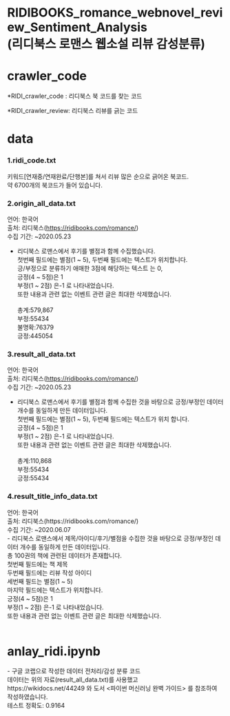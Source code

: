 # RIDIBOOKS_romance_webnovel_review_Sentiment_Analysis<br>(리디북스 로맨스 웹소설 리뷰 감성분류)
<p>
<h1>crawler_code</h1>

*RIDI_crawler_code : 리디북스 북 코드를 찾는 코드

*RIDI_crawler_review: 리디북스 리뷰를 긁는 코드
</p>

<p>
  <h1>data</h1>
  <h3>1.ridi_code.txt</h3>
  키워드[연재중/연재완료/단행본]를 쳐서 리뷰 많은 순으로 긁어온 북코드.<br>
  약 6700개의 북코드가 들어 있습니다.<br>
  <h3>2.origin_all_data.txt</h3>

  언어: 한국어<br>
  출처: 리디북스(https://ridibooks.com/romance/)<br>
  수집 기간: ~2020.05.23<br>
  - 리디북스 로맨스에서 후기를 별점과 함께 수집했습니다.<br> 첫번째 필드에는 별점(1 ~ 5), 두번째 필드에는 텍스트가 위치합니다. <br>긍/부정으로 분류하기 애매한 3점에 해당하는 텍스트   는 0, <br>긍정(4 ~ 5점)은 1<br> 부정(1 ~ 2점) 은-1 로 나타내었습니다. <br>또한 내용과 관련 없는 이벤트 관련 글은 최대한 삭제했습니다.<br><br>
  총계:579,867<br>
  부정:55434<br>
  불명확:76379<br>
  긍정:445054<br>

  <h3>3.result_all_data.txt</h3>

  언어: 한국어<br>
  출처: 리디북스(https://ridibooks.com/romance/)<br>
  수집 기간: ~2020.05.23<br>
  - 리디북스 로맨스에서 후기를 별점과 함께 수집한 것을 바탕으로 긍정/부정인 데이터 개수를 동일하게 만든 데이터입니다.<br> 첫번째 필드에는 별점(1 ~ 5), 두번째 필드에는 텍스트가 위치   합니다.<br>긍정(4 ~ 5점)은 1<br> 부정(1 ~ 2점) 은-1 로 나타내었습니다. <br>또한 내용과 관련 없는 이벤트 관련 글은 최대한 삭제했습니다.<br><br>
  총계:110,868<br>
  부정:55434<br>
  긍정:55434<br>
  
  <h3>4.result_title_info_data.txt</h3>
  언어: 한국어<br>
  출처: 리디북스(https://ridibooks.com/romance/)<br>
  수집 기간: ~2020.06.07<br>
   - 리디북스 로맨스에서 제목/아이디/후기/별점을 수집한 것을 바탕으로 긍정/부정인 데이터 개수를 동일하게 만든 데이터입니다.
   <br>총 100권의 책에 관련된 데이터가 존재합니다.<br> 첫번째  필드에는 책 제목<br> 두번째 필드에는 리뷰 작성 아이디
   <br>세번째 필드는 별점(1 ~ 5)<br>마지막 필드에는 텍스트가 위치합니다.
   <br>긍정(4 ~ 5점)은 1<br> 부정(1 ~ 2점) 은-1 로 나타내었습니다. <br>또한 내용과 관련 없는 이벤트 관련 글은 최대한 삭제했습니다.<br><br>
  </p>

<p>
  <h1>anlay_ridi.ipynb</h1>
  - 구글 코랩으로 작성한 데이터 전처리/감성 분류 코드<br>
  데이터는 위의 자료(result_all_data.txt)를 사용했고
  <br>https://wikidocs.net/44249 와 도서 <파이썬 머신러닝 완벽 가이드> 를  참조하여 작성하였습니다.
  <br>테스트 정확도:  0.9164

</p>



